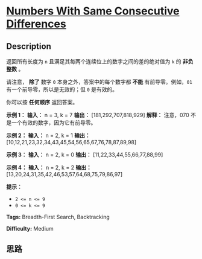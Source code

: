 # [Numbers With Same Consecutive Differences][title]

## Description

返回所有长度为 `n` 且满足其每两个连续位上的数字之间的差的绝对值为 `k` 的 **非负整数** 。

请注意， **除了** 数字 `0` 本身之外，答案中的每个数字都 **不能** 有前导零。例如，`01` 有一个前导零，所以是无效的；但 `0`
是有效的。

你可以按 **任何顺序** 返回答案。



**示例 1：**
            **输入：** n = 3, k = 7    **输出：** [181,292,707,818,929]    **解释：** 注意，070 不是一个有效的数字，因为它有前导零。    

**示例 2：**
            **输入：** n = 2, k = 1    **输出：** [10,12,21,23,32,34,43,45,54,56,65,67,76,78,87,89,98]

**示例 3：**
            **输入：** n = 2, k = 0    **输出：** [11,22,33,44,55,66,77,88,99]    

**示例 4：**
            **输入：** n = 2, k = 2    **输出：** [13,20,24,31,35,42,46,53,57,64,68,75,79,86,97]    



**提示：**

  * `2 <= n <= 9`
  * `0 <= k <= 9`


**Tags:** Breadth-First Search, Backtracking

**Difficulty:** Medium

## 思路

[title]: https://leetcode-cn.com/problems/numbers-with-same-consecutive-differences
